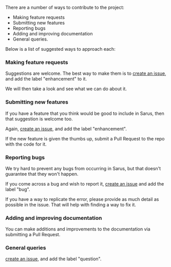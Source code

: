 There are a number of ways to contribute to the project:

* Making feature requests
* Submitting new features
* Reporting bugs
* Adding and improving documentation
* General queries.

Below is a list of suggested ways to approach each:

### Making feature requests

Suggestions are welcome. The best way to make them is to [create an issue](https://github.com/anephenix/sarus/issues/new), and add the label "enhancement" to it.

We will then take a look and see what we can do about it.

### Submitting new features

If you have a feature that you think would be good to include in Sarus, then that suggestion is welcome too.

Again, [create an issue](https://github.com/anephenix/sarus/issues/new), and add the label "enhancement".

If the new feature is given the thumbs up, submit a Pull Request to the repo with the code for it.

### Reporting bugs

We try hard to prevent any bugs from occurring in Sarus, but that doesn't guarantee that they won't happen. 

If you come across a bug and wish to report it, [create an issue](https://github.com/anephenix/sarus/issues/new) and add the label "bug".

If you have a way to replicate the error, please provide as much detail as possible in the issue. That will help with finding a way to fix it.

### Adding and improving documentation

You can make additions and improvements to the documentation via submitting a Pull Request.

### General queries

[create an issue](https://github.com/anephenix/sarus/issues/new), and add the label "question".
